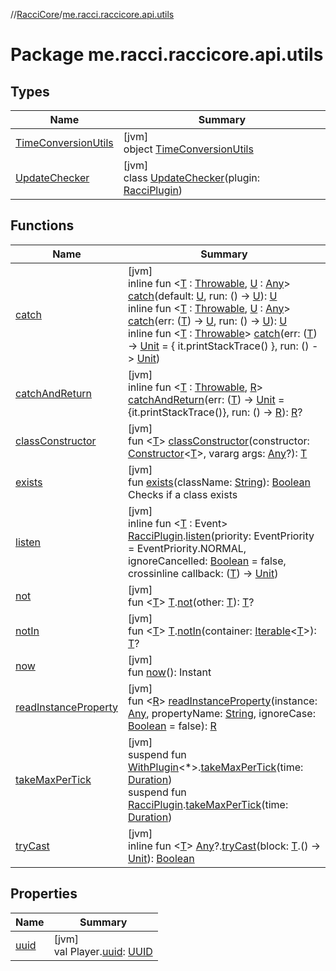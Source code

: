 //[RacciCore](../../index.md)/[me.racci.raccicore.api.utils](index.md)

# Package me.racci.raccicore.api.utils

## Types

| Name | Summary |
|---|---|
| [TimeConversionUtils](-time-conversion-utils/index.md) | [jvm]<br>object [TimeConversionUtils](-time-conversion-utils/index.md) |
| [UpdateChecker](-update-checker/index.md) | [jvm]<br>class [UpdateChecker](-update-checker/index.md)(plugin: [RacciPlugin](../me.racci.raccicore.api.plugin/-racci-plugin/index.md)) |

## Functions

| Name | Summary |
|---|---|
| [catch](catch.md) | [jvm]<br>inline fun &lt;[T](catch.md) : [Throwable](https://kotlinlang.org/api/latest/jvm/stdlib/kotlin/-throwable/index.html), [U](catch.md) : [Any](https://kotlinlang.org/api/latest/jvm/stdlib/kotlin/-any/index.html)&gt; [catch](catch.md)(default: [U](catch.md), run: () -&gt; [U](catch.md)): [U](catch.md)<br>inline fun &lt;[T](catch.md) : [Throwable](https://kotlinlang.org/api/latest/jvm/stdlib/kotlin/-throwable/index.html), [U](catch.md) : [Any](https://kotlinlang.org/api/latest/jvm/stdlib/kotlin/-any/index.html)&gt; [catch](catch.md)(err: ([T](catch.md)) -&gt; [U](catch.md), run: () -&gt; [U](catch.md)): [U](catch.md)<br>inline fun &lt;[T](catch.md) : [Throwable](https://kotlinlang.org/api/latest/jvm/stdlib/kotlin/-throwable/index.html)&gt; [catch](catch.md)(err: ([T](catch.md)) -&gt; [Unit](https://kotlinlang.org/api/latest/jvm/stdlib/kotlin/-unit/index.html) = { it.printStackTrace() }, run: () -&gt; [Unit](https://kotlinlang.org/api/latest/jvm/stdlib/kotlin/-unit/index.html)) |
| [catchAndReturn](catch-and-return.md) | [jvm]<br>inline fun &lt;[T](catch-and-return.md) : [Throwable](https://kotlinlang.org/api/latest/jvm/stdlib/kotlin/-throwable/index.html), [R](catch-and-return.md)&gt; [catchAndReturn](catch-and-return.md)(err: ([T](catch-and-return.md)) -&gt; [Unit](https://kotlinlang.org/api/latest/jvm/stdlib/kotlin/-unit/index.html) = {it.printStackTrace()}, run: () -&gt; [R](catch-and-return.md)): [R](catch-and-return.md)? |
| [classConstructor](class-constructor.md) | [jvm]<br>fun &lt;[T](class-constructor.md)&gt; [classConstructor](class-constructor.md)(constructor: [Constructor](https://docs.oracle.com/javase/8/docs/api/java/lang/reflect/Constructor.html)&lt;[T](class-constructor.md)&gt;, vararg args: [Any](https://kotlinlang.org/api/latest/jvm/stdlib/kotlin/-any/index.html)?): [T](class-constructor.md) |
| [exists](exists.md) | [jvm]<br>fun [exists](exists.md)(className: [String](https://kotlinlang.org/api/latest/jvm/stdlib/kotlin/-string/index.html)): [Boolean](https://kotlinlang.org/api/latest/jvm/stdlib/kotlin/-boolean/index.html)<br>Checks if a class exists |
| [listen](listen.md) | [jvm]<br>inline fun &lt;[T](listen.md) : Event&gt; [RacciPlugin](../me.racci.raccicore.api.plugin/-racci-plugin/index.md).[listen](listen.md)(priority: EventPriority = EventPriority.NORMAL, ignoreCancelled: [Boolean](https://kotlinlang.org/api/latest/jvm/stdlib/kotlin/-boolean/index.html) = false, crossinline callback: ([T](listen.md)) -&gt; [Unit](https://kotlinlang.org/api/latest/jvm/stdlib/kotlin/-unit/index.html)) |
| [not](not.md) | [jvm]<br>fun &lt;[T](not.md)&gt; [T](not.md).[not](not.md)(other: [T](not.md)): [T](not.md)? |
| [notIn](not-in.md) | [jvm]<br>fun &lt;[T](not-in.md)&gt; [T](not-in.md).[notIn](not-in.md)(container: [Iterable](https://kotlinlang.org/api/latest/jvm/stdlib/kotlin.collections/-iterable/index.html)&lt;[T](not-in.md)&gt;): [T](not-in.md)? |
| [now](now.md) | [jvm]<br>fun [now](now.md)(): Instant |
| [readInstanceProperty](read-instance-property.md) | [jvm]<br>fun &lt;[R](read-instance-property.md)&gt; [readInstanceProperty](read-instance-property.md)(instance: [Any](https://kotlinlang.org/api/latest/jvm/stdlib/kotlin/-any/index.html), propertyName: [String](https://kotlinlang.org/api/latest/jvm/stdlib/kotlin/-string/index.html), ignoreCase: [Boolean](https://kotlinlang.org/api/latest/jvm/stdlib/kotlin/-boolean/index.html) = false): [R](read-instance-property.md) |
| [takeMaxPerTick](take-max-per-tick.md) | [jvm]<br>suspend fun [WithPlugin](../me.racci.raccicore.api.extensions/-with-plugin/index.md)&lt;*&gt;.[takeMaxPerTick](take-max-per-tick.md)(time: [Duration](https://kotlinlang.org/api/latest/jvm/stdlib/kotlin.time/-duration/index.html))<br>suspend fun [RacciPlugin](../me.racci.raccicore.api.plugin/-racci-plugin/index.md).[takeMaxPerTick](take-max-per-tick.md)(time: [Duration](https://kotlinlang.org/api/latest/jvm/stdlib/kotlin.time/-duration/index.html)) |
| [tryCast](try-cast.md) | [jvm]<br>inline fun &lt;[T](try-cast.md)&gt; [Any](https://kotlinlang.org/api/latest/jvm/stdlib/kotlin/-any/index.html)?.[tryCast](try-cast.md)(block: [T](try-cast.md).() -&gt; [Unit](https://kotlinlang.org/api/latest/jvm/stdlib/kotlin/-unit/index.html)): [Boolean](https://kotlinlang.org/api/latest/jvm/stdlib/kotlin/-boolean/index.html) |

## Properties

| Name | Summary |
|---|---|
| [uuid](uuid.md) | [jvm]<br>val Player.[uuid](uuid.md): [UUID](https://docs.oracle.com/javase/8/docs/api/java/util/UUID.html) |
